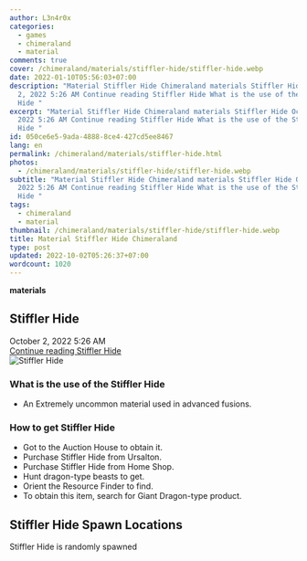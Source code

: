 ```yaml
---
author: L3n4r0x
categories:
  - games
  - chimeraland
  - material
comments: true
cover: /chimeraland/materials/stiffler-hide/stiffler-hide.webp
date: 2022-01-10T05:56:03+07:00
description: "Material Stiffler Hide Chimeraland materials Stiffler Hide October
  2, 2022 5:26 AM Continue reading Stiffler Hide What is the use of the Stiffler
  Hide "
excerpt: "Material Stiffler Hide Chimeraland materials Stiffler Hide October 2,
  2022 5:26 AM Continue reading Stiffler Hide What is the use of the Stiffler
  Hide "
id: 050ce6e5-9ada-4888-8ce4-427cd5ee8467
lang: en
permalink: /chimeraland/materials/stiffler-hide.html
photos:
  - /chimeraland/materials/stiffler-hide/stiffler-hide.webp
subtitle: "Material Stiffler Hide Chimeraland materials Stiffler Hide October 2,
  2022 5:26 AM Continue reading Stiffler Hide What is the use of the Stiffler
  Hide "
tags:
  - chimeraland
  - material
thumbnail: /chimeraland/materials/stiffler-hide/stiffler-hide.webp
title: Material Stiffler Hide Chimeraland
type: post
updated: 2022-10-02T05:26:37+07:00
wordcount: 1020
---
```


<link
  rel="stylesheet"
  href="https://rawcdn.githack.com/dimaslanjaka/Web-Manajemen/870a349/css/bootstrap-5-3-0-alpha3-wrapper.css"
/>
<section id="bootstrap-wrapper">
  <div data-bs-theme="dark">
    <div
      class="row g-0 border rounded overflow-hidden flex-md-row mb-4 shadow-sm position-relative bg-dark text-light"
    >
      <div class="col p-4 d-flex flex-column position-static">
        <strong class="d-inline-block mb-2 text-success">materials</strong>
        <h2 class="mb-0">Stiffler Hide</h2>
        <div class="mb-1 text-muted">October 2, 2022 5:26 AM</div>
        <a
          href="/chimeraland/materials/stiffler-hide.html"
          class="stretched-link d-none text-primary"
          >Continue reading Stiffler Hide</a
        >
      </div>
      <div class="col-auto d-none d-md-block d-lg-block">
        <img
          src="https://www.webmanajemen.com/chimeraland/materials/stiffler-hide/stiffler-hide.webp"
          alt="Stiffler Hide"
        />
      </div>
    </div>
    <div class="row">
      <div class="col-lg-6 col-12 mb-2">
        <div class="card">
          <div class="card-body">
            <h3 class="card-title">What is the use of the Stiffler Hide</h3>
            <div class="card-text">
              <ul>
                <li>
                  An Extremely uncommon material used in advanced fusions.
                </li>
              </ul>
            </div>
          </div>
        </div>
      </div>
      <div class="col-lg-6 col-12 mb-2">
        <div class="card">
          <div class="card-body">
            <h3 class="card-title">How to get Stiffler Hide</h3>
            <div class="card-text">
              <ul>
                <li>Got to the Auction House to obtain it.</li>
                <li>Purchase Stiffler Hide from Ursalton.</li>
                <li>Purchase Stiffler Hide from Home Shop.</li>
                <li>Hunt dragon-type beasts to get.</li>
                <li>Orient the Resource Finder to find.</li>
                <li>
                  To obtain this item, search for Giant Dragon-type product.
                </li>
              </ul>
            </div>
          </div>
        </div>
      </div>
      <div class="col-12 mb-2">
        <h2>Stiffler Hide Spawn Locations</h2>
        <p>Stiffler Hide is randomly spawned</p>
      </div>
    </div>
  </div>
</section>